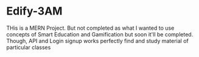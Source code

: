 # Edify-3AM
THis is a MERN Project.
But not completed as what I wanted to use concepts of Smart Education and Gamification but soon it'll be completed. Though, API and Login signup works perfectly find and study material of particular classes
